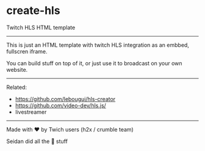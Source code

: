 # create-hls

Twitch HLS HTML template

[thls]: http://twitchls.com
[tw]: http://twitch.tv
---

This is just an HTML template with twitch HLS integration as an embbed, fullscren iframe.

You can build stuff on top of it, or just use it to broadcast on your own website.

---

Related: 

- https://github.com/lebougui/hls-creator
- https://github.com/video-dev/hls.js/
- livestreamer

---

Made with ❤ by Twich users (h2x / crumble team)

Seidan did all the 💩 stuff
